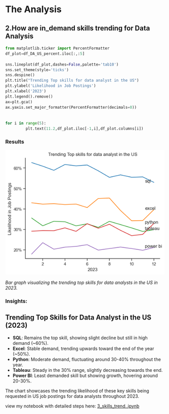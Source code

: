# The Analysis 
## 2.How are in_demand skills trending for Data Analysis 

~~~~python
from matplotlib.ticker import PercentFormatter
df_plot=df_DA_US_percent.iloc[:,:5]

sns.lineplot(df_plot,dashes=False,palette='tab10')
sns.set_theme(style='ticks')
sns.despine()
plt.title("Trending Top skills for data analyst in the US")
plt.ylabel('Likelihood in Job Postings')
plt.xlabel('2023')
plt.legend().remove()
ax=plt.gca()
ax.yaxis.set_major_formatter(PercentFormatter(decimals=0))


for i in range(5):
         plt.text(11.2,df_plot.iloc[-1,i],df_plot.columns[i])
~~~~

### Results
![Trending Top skills for Data Analysts in the US](3_Project\Images\img2.png)

*Bar graph visualizing the trending top skills for data analysts in the US in 2023.*

### Insights:

## Trending Top Skills for Data Analyst in the US (2023)

- **SQL**: Remains the top skill, showing slight decline but still in high demand (~60%).
- **Excel**: Stable demand, trending upwards toward the end of the year (~50%).
- **Python**: Moderate demand, fluctuating around 30-40% throughout the year.
- **Tableau**: Steady in the 30% range, slightly decreasing towards the end.
- **Power BI**: Least demanded skill but showing growth, hovering around 20-30%.

The chart showcases the trending likelihood of these key skills being requested in US job postings for data analysts throughout 2023.


view my notebook with detailed steps here:
[3_skills_trend..ipynb](3_Project\3_skill_Trend.ipynb)